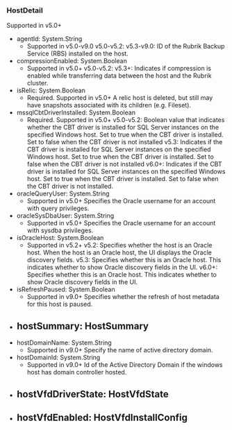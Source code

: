 ### HostDetail
Supported in v5.0+

- agentId: System.String
  - Supported in v5.0-v9.0
  v5.0-v5.2: 
  v5.3-v9.0: ID of the Rubrik Backup Service (RBS) installed on the host.
- compressionEnabled: System.Boolean
  - Supported in v5.0+
  v5.0-v5.2: 
  v5.3+: Indicates if compression is enabled while transferring data between the host and the Rubrik cluster.
- isRelic: System.Boolean
  - Required. Supported in v5.0+
  A relic host is deleted, but still may have snapshots associated with its children (e.g. Fileset).
- mssqlCbtDriverInstalled: System.Boolean
  - Required. Supported in v5.0+
  v5.0-v5.2: Boolean value that indicates whether the CBT driver is installed for SQL Server instances on the specified Windows host. Set to true when the CBT driver is installed. Set to false when the CBT driver is not installed
  v5.3: Indicates if the CBT driver is installed for SQL Server instances on the specified Windows host. Set to true when the CBT driver is installed. Set to false when the CBT driver is not installed
  v6.0+: Indicates if the CBT driver is installed for SQL Server instances on the specified Windows host. Set to true when the CBT driver is installed. Set to false when the CBT driver is not installed.
- oracleQueryUser: System.String
  - Supported in v5.0+
  Specifies the Oracle username for an account with query privileges.
- oracleSysDbaUser: System.String
  - Supported in v5.0+
  Specifies the Oracle username for an account with sysdba privileges.
- isOracleHost: System.Boolean
  - Supported in v5.2+
  v5.2: Specifies whether the host is an Oracle host. When the host is an Oracle host, the UI displays the Oracle discovery fields.
  v5.3: Specifies whether this is an Oracle host. This indicates whether to show Oracle discovery fields in the UI.
  v6.0+: Specifies whether this is an Oracle host. This indicates whether to show Oracle discovery fields in the UI.
- isRefreshPaused: System.Boolean
  - Supported in v9.0+
  Specifies whether the refresh of host metadata for this host is paused.
- hostSummary: HostSummary
  - 
- hostDomainName: System.String
  - Supported in v9.0+
  Specify the name of active directory domain.
- hostDomainId: System.String
  - Supported in v9.0+
  Id of the Active Directory Domain if the windows host has domain controller hosted.
- hostVfdDriverState: HostVfdState
  - 
- hostVfdEnabled: HostVfdInstallConfig
  - 

